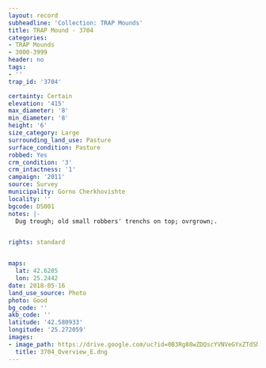```yaml
---
layout: record
subheadline: 'Collection: TRAP Mounds'
title: TRAP Mound - 3704
categories:
- TRAP Mounds
- 3000-3999
header: no
tags:
- ''
trap_id: '3704'

certainty: Certain
elevation: '415'
max_diameter: '8'
min_diameter: '8'
height: '6'
size_category: Large
surrounding_land_use: Pasture
surface_condition: Pasture
robbed: Yes
crm_condition: '3'
crm_intactness: '1'
campaign: '2011'
source: Survey
municipality: Gorno Cherkhovishte
locality: ''
bgcode: DS001
notes: |-
  Dug trough; old small robbers' trenchs on top; ovrgrown;.


rights: standard


maps:
  lat: 42.6285
  lon: 25.2442
date: 2018-05-16
land_use_source: Photo
photo: Good
bg_code: ''
akb_code: ''
latitude: '42.580933'
longitude: '25.272059'
images:
- image_path: https://drive.google.com/uc?id=0B3Rg88wZDQscYVNVeGYxZTdSMEU
  title: 3704_Overview_E.dng
---
```

